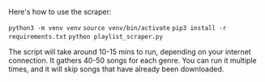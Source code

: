 Here's how to use the scraper:

`python3 -m venv venv`
`source venv/bin/activate`
`pip3 install -r requirements.txt`
`python playlist_scraper.py`

The script will take around 10-15 mins to run, depending on your internet connection.
It gathers 40-50 songs for each genre.  You can run it multiple times, and it will skip songs that have already been downloaded.
